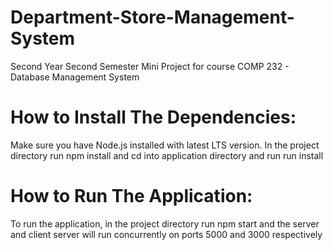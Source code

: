 # Department-Store-Management-System
Second Year Second Semester Mini Project for course COMP 232 - Database Management System

# How to Install The Dependencies:
Make sure you have Node.js installed with latest LTS version. In the project directory run npm install and cd into application directory and run run install

# How to Run The Application:
To run the application, in the project directory run npm start and the server and client server will run concurrently on ports 5000 and 3000 respectively
